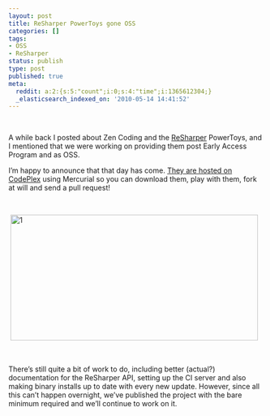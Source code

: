 ```yaml
---
layout: post
title: ReSharper PowerToys gone OSS
categories: []
tags:
- OSS
- ReSharper
status: publish
type: post
published: true
meta:
  reddit: a:2:{s:5:"count";i:0;s:4:"time";i:1365612304;}
  _elasticsearch_indexed_on: '2010-05-14 14:41:52'
---
```

<p>&nbsp;</p> <p>A while back I posted about Zen Coding and the <a href="http://www.jetbrains.com/resharper">ReSharper</a> PowerToys, and I mentioned that we were working on providing them post Early Access Program and as OSS.</p> <p>I’m happy to announce that that day has come. <a href="http://resharperpowertoys.codeplex.com">They are hosted on CodePlex</a> using Mercurial so you can download them, play with them, fork at will and send a pull request!</p> <p>&nbsp;</p> <p>&nbsp;<a href="http://hhariri.files.wordpress.com/2010/11/125.png"><img style="border-bottom:0;border-left:0;display:inline;border-top:0;border-right:0;" title="1" border="0" alt="1" src="http://hhariri.files.wordpress.com/2010/11/1_thumb7.png" width="488" height="248"></a>  </p> <p>&nbsp;</p> <p>There’s still quite a bit of work to do, including better (actual?) documentation for the ReSharper API, setting up the CI server and also making binary installs up to date with every new update. However, since all this can’t happen overnight, we’ve published the project with the bare minimum required and we’ll continue to work on it.</p>
